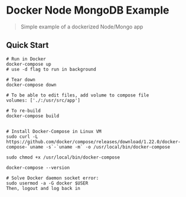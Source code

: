 # Docker Node MongoDB Example

> Simple example of a dockerized Node/Mongo app

## Quick Start

```
# Run in Docker
docker-compose up
# use -d flag to run in background

# Tear down
docker-compose down

# To be able to edit files, add volume to compose file
volumes: ['./:/usr/src/app']

# To re-build
docker-compose build


# Install Docker-Compose in Linux VM
sudo curl -L https://github.com/docker/compose/releases/download/1.22.0/docker-compose-`uname -s`-`uname -m` -o /usr/local/bin/docker-compose

sudo chmod +x /usr/local/bin/docker-compose

docker-compose --version

# Solve Docker daemon socket error:
sudo usermod -a -G docker $USER
Then, logout and log back in
```
